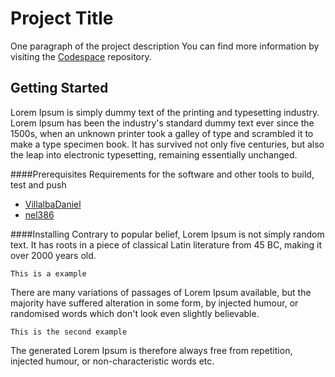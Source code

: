 # Project Title
One paragraph of the project description
You can find more information by visiting the [Codespace](https://codespaceacademy.com/) repository.

## Getting Started
Lorem Ipsum is simply dummy text of the printing and typesetting industry. Lorem Ipsum has been the industry's standard dummy text ever since the 1500s, when an unknown printer took a galley of type and scrambled it to make a type specimen book. It has survived not only five centuries, but also the leap into electronic typesetting, remaining essentially unchanged.

####Prerequisites
Requirements for the software and other tools to build, test and push

- [VillalbaDaniel](https://github.com/VillalbaDaniel)
- [nel386](https://github.com/nel386)

####Installing 
Contrary to popular belief, Lorem Ipsum is not simply random text. It has roots in a piece of classical Latin literature from 45 BC, making it over 2000 years old.

`This is a example`

There are many variations of passages of Lorem Ipsum available, but the majority have suffered alteration in some form, by injected humour, or randomised words which don't look even slightly believable. 

`This is the second example`

The generated Lorem Ipsum is therefore always free from repetition, injected humour, or non-characteristic words etc.